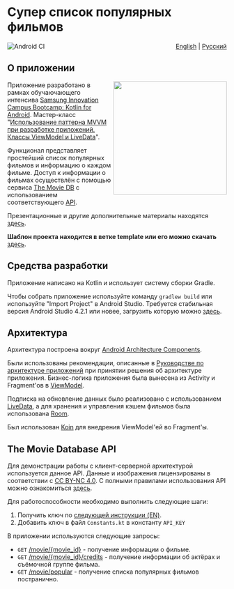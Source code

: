 # Супер список популярных фильмов
<a href="https://github.com/Vova-SH/Samsung-Bootcamp-2021/actions/workflows/android.yml"><img src="https://github.com/Vova-SH/Samsung-Bootcamp-2021/actions/workflows/android.yml/badge.svg" align="left" alt="Android CI"></a>
<p align="right">
  <a href="./README.en-US.md">English</a>
  |
  <a href="./README.md">Русский</a>
</p>

## О приложении
<img src="https://github.com/Vova-SH/Samsung-Bootcamp-2021/blob/main/screenshots/app.gif" width = "260" align="right">

Приложение разработано в рамках обучаючающего интенсива [Samsung Innovation Campus Bootcamp: Kotlin for Android](https://youtube.com/playlist?list=PLa2T1zmZ6w5KzKoh9M91vk1LBqpc-WtoS). Мастер-класс "[Использование паттерна MVVM при разработке приложений. Классы ViewModel и LiveData](https://youtu.be/8MmeLVi-7yU)".

Функционал представляет простейший список популярных фильмов и информацию о каждом фильме. Доступ к информации о фильмах осуществлён с помощью сервиса [The Movie DB](https://www.themoviedb.org) с использованием соответствующего [API](https://www.themoviedb.org/documentation/api/).

Презентационные и другие дополнительные материалы находятся [здесь](https://github.com/Vova-SH/Samsung-Bootcamp-2021/tree/master/docs).

**Шаблон проекта находится в ветке template или его можно скачать** [здесь](https://github.com/Vova-SH/Samsung-Bootcamp-2021/archive/refs/heads/template.zip).

## Средства разработки
Приложение написано на Kotlin и использует систему сборки Gradle.

Чтобы собрать приложение используйте команду `gradlew build` или используйте "Import Project" в Android Studio. Требуется стабильная версия Android Studio 4.2.1 или новее, загрузить которую можно [здесь](https://developer.android.com/studio/).

## Архитектура
Архитектура построена вокруг [Android Architecture Components](https://developer.android.com/topic/libraries/architecture/).

Были использованы рекомендации, описанные в [Руководстве по архитектуре приложений](https://developer.android.com/jetpack/docs/guide) при принятии решения об архитектуре приложения. Бизнес-логика приложения была вынесена из Activity и Fragment'ов в [ViewModel](https://developer.android.com/topic/libraries/architecture/viewmodel).

Подписка на обновление данных было реализовано с использованием [LiveData](https://developer.android.com/topic/libraries/architecture/livedata), а для хранения и управления кэшем фильмов была использована [Room](https://developer.android.com/jetpack/androidx/releases/room).

Был использован [Koin](https://github.com/InsertKoinIO/koin) для внедрения ViewModel'ей во Fragment'ы.

## The Movie Database API
Для демонстрации работы с клиент-серверной архитектурой используется данное API. Данные и изображения лицензированы в соответствии с [CC BY-NC 4.0](https://creativecommons.org/licenses/by-nc/4.0/). С полными правилами использования API можно ознакомиться [здесь](https://www.themoviedb.org/documentation/api/terms-of-use).

Для работоспособности необходимо выполнить следующие шаги:
1. Получить ключ по [следующей инструкции (EN)](https://developers.themoviedb.org/3/getting-started/introduction).
2. Добавить ключ в файл `Constants.kt` в константу `API_KEY`

В приложении используются следующие запросы:
- `GET` [/movie/{movie_id}](https://developers.themoviedb.org/3/movies/get-movie-details) - получение информации о фильме.
- `GET` [/movie/{movie_id}/credits](https://developers.themoviedb.org/3/movies/get-movie-credits) - получение информации об актёрах и съёмочной группе фильма.
- `GET` [/movie/popular](https://developers.themoviedb.org/3/movies/get-popular-movies) - получение списка популярных фильмов постранично.
